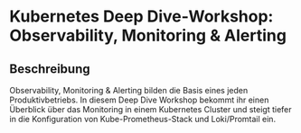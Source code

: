 # Kubernetes Deep Dive-Workshop: Observability, Monitoring & Alerting

## Beschreibung

Observability, Monitoring & Alerting bilden die Basis eines jeden Produktivbetriebs. 
In diesem Deep Dive Workshop bekommt ihr einen Überblick über das Monitoring in einem Kubernetes Cluster
und steigt tiefer in die Konfiguration von Kube-Prometheus-Stack und Loki/Promtail ein.
